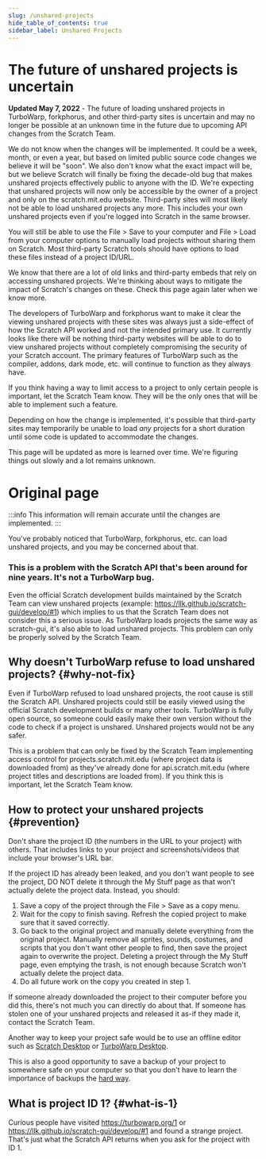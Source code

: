 ```yaml
---
slug: /unshared-projects
hide_table_of_contents: true
sidebar_label: Unshared Projects
---
```


# The future of unshared projects is uncertain

**Updated May 7, 2022** - The future of loading unshared projects in TurboWarp, forkphorus, and other third-party sites is uncertain and may no longer be possible at an unknown time in the future due to upcoming API changes from the Scratch Team.

We do not know when the changes will be implemented. It could be a week, month, or even a year, but based on limited public source code changes we believe it will be "soon". We also don't know what the exact impact will be, but we believe Scratch will finally be fixing the decade-old bug that makes unshared projects effectively public to anyone with the ID. We're expecting that unshared projects will now only be accessible by the owner of a project and only on the scratch.mit.edu website. Third-party sites will most likely not be able to load unshared projects any more. This includes your own unshared projects even if you're logged into Scratch in the same browser.

You will still be able to use the File > Save to your computer and File > Load from your computer options to manually load projects without sharing them on Scratch. Most third-party Scratch tools should have options to load these files instead of a project ID/URL.

We know that there are a lot of old links and third-party embeds that rely on accessing unshared projects. We're thinking about ways to mitigate the impact of Scratch's changes on these. Check this page again later when we know more.

The developers of TurboWarp and forkphorus want to make it clear the viewing unshared projects with these sites was always just a side-effect of how the Scratch API worked and not the intended primary use. It currently looks like there will be nothing third-party websites will be able to do to view unshared projects without completely compromising the security of your Scratch account. The primary features of TurboWarp such as the compiler, addons, dark mode, etc. will continue to function as they always have.

If you think having a way to limit access to a project to only certain people is important, let the Scratch Team know. They will be the only ones that will be able to implement such a feature.

Depending on how the change is implemented, it's possible that third-party sites may temporarily be unable to load *any* projects for a short duration until some code is updated to accommodate the changes.

This page will be updated as more is learned over time. We're figuring things out slowly and a lot remains unknown.

# Original page

:::info
This information will remain accurate until the changes are implemented.
:::

You've probably noticed that TurboWarp, forkphorus, etc. can load unshared projects, and you may be concerned about that.

<!-- Reference for "nine years" is https://github.com/scratchblocks/scratchblocks/issues/1 -->
<h3>This is a problem with the Scratch API that's been around for nine years. It's not a TurboWarp bug.</h3>

Even the official Scratch development builds maintained by the Scratch Team can view unshared projects (example: https://llk.github.io/scratch-gui/develop/#1) which implies to us that the Scratch Team does not consider this a serious issue. As TurboWarp loads projects the same way as scratch-gui, it's also able to load unshared projects. This problem can only be properly solved by the Scratch Team.

## Why doesn't TurboWarp refuse to load unshared projects? {#why-not-fix}

Even if TurboWarp refused to load unshared projects, the root cause is still the Scratch API. Unshared projects could still be easily viewed using the official Scratch development builds or many other tools. TurboWarp is fully open source, so someone could easily make their own version without the code to check if a project is unshared. Unshared projects would not be any safer.

This is a problem that can only be fixed by the Scratch Team implementing access control for projects.scratch.mit.edu (where project data is downloaded from) as they've already done for api.scratch.mit.edu (where project titles and descriptions are loaded from). If you think this is important, let the Scratch Team know.

## How to protect your unshared projects {#prevention}

Don't share the project ID (the numbers in the URL to your project) with others. That includes links to your project and screenshots/videos that include your browser's URL bar.

If the project ID has already been leaked, and you don't want people to see the project, DO NOT delete it through the My Stuff page as that won't actually delete the project data. Instead, you should:

1. Save a copy of the project through the File > Save as a copy menu.
2. Wait for the copy to finish saving. Refresh the copied project to make sure that it saved correctly.
3. Go back to the original project and manually delete everything from the original project. Manually remove all sprites, sounds, costumes, and scripts that you don't want other people to find, then save the project again to overwrite the project. Deleting a project through the My Stuff page, even emptying the trash, is not enough because Scratch won't actually delete the project data.
4. Do all future work on the copy you created in step 1.

If someone already downloaded the project to their computer before you did this, there's not much you can directly do about that. If someone has stolen one of your unshared projects and released it as-if they made it, contact the Scratch Team.

Another way to keep your project safe would be to use an offline editor such as [Scratch Desktop](https://scratch.mit.edu/download) or [TurboWarp Desktop](https://desktop.turbowarp.org/).

This is also a good opportunity to save a backup of your project to somewhere safe on your computer so that you don't have to learn the importance of backups the [hard way](https://ocular.jeffalo.net/search?q=project%20disappeared&sort=relevance).

## What is project ID 1? {#what-is-1}

Curious people have visited https://turbowarp.org/1 or https://llk.github.io/scratch-gui/develop/#1 and found a strange project. That's just what the Scratch API returns when you ask for the project with ID 1.
